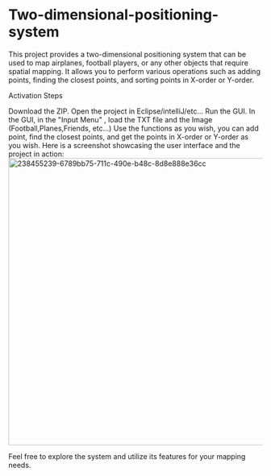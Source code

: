 # Two-dimensional-positioning-system
This project provides a two-dimensional positioning system that can be used to map airplanes, football players, or any other objects that require spatial mapping. It allows you to perform various operations such as adding points, finding the closest points, and sorting points in X-order or Y-order.

Activation Steps

Download the ZIP.
Open the project in Eclipse/intelliJ/etc...
Run the GUI.
In the GUI, in the "Input Menu" , load the TXT file and the Image (Football,Planes,Friends, etc...)
Use the functions as you wish, you can add point, find the closest points, and get the points in X-order or Y-order as you wish.
Here is a screenshot showcasing the user interface and the project in action:
<img width="570" alt="238455239-6789bb75-711c-490e-b48c-8d8e888e36cc" src="https://github.com/HillelCharbit/Two-dimensional-positioning-system/assets/116519140/d007ab8d-e7ec-4002-9f76-4e24429a6779">

Feel free to explore the system and utilize its features for your mapping needs.
